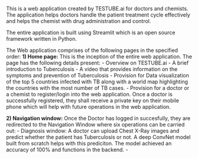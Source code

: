 This is a web application created by TESTUBE.ai for doctors and chemists. The application helps doctors handle the patient treatment cycle effectively and helps the chemist with drug administration and control. 

The entire application is built using Streamlit which is an open source framework written in Python.

The Web application comprises of the following pages in the specified order:
**1) Home page:** This is the inception of the entire web application. The page has the following details present:
     - Overview on TESTUBE.ai
     - A brief introduction to Tuberculosis
     - A video that provides information on the symptoms and prevention of Tuberculosis
     - Provision for Data visualization of the top 5 countries infected with TB along with a world map highlighting the countries with the most number of TB cases.
     - Provision for a doctor or a chemist to register/login into the web application. Once a doctor is successfully registered, they shall receive a private key on their mobile          phone which will help with future operations in the web application.

**2) Navigation window:** Once the Doctor has logged in succesfully, they are redirected to the Navigation Window where six operations can be carried out:
     - Diagnosis window: A doctor can upload Chest X-Ray images and predict whether the patient has Tuberculosis or not. A deep ConvNet model built from scratch helps with this          prediciton. The model achieved an accuracy of 100% and functions in the backend.
    - 
 
